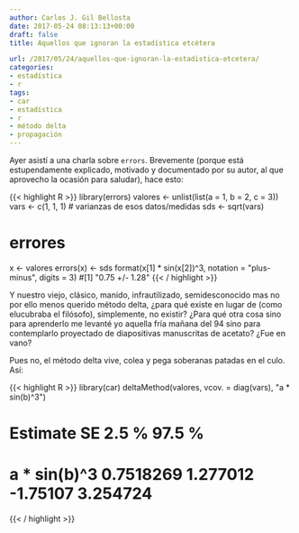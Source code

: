 ```yaml
---
author: Carlos J. Gil Bellosta
date: 2017-05-24 08:13:13+00:00
draft: false
title: Aquellos que ignoran la estadística etcétera

url: /2017/05/24/aquellos-que-ignoran-la-estadistica-etcetera/
categories:
- estadística
- r
tags:
- car
- estadística
- r
- método delta
- propagación
---
```


Ayer asistí a una charla sobre `errors`. Brevemente (porque está estupendamente explicado, motivado y documentado por su autor, al que aprovecho la ocasión para saludar), hace esto:

{{< highlight R >}}
library(errors)
valores <- unlist(list(a = 1, b = 2, c = 3))
vars    <- c(1, 1, 1)    # varianzas de esos datos/medidas
sds     <- sqrt(vars)

# errores
x <- valores
errors(x) <- sds
format(x[1] * sin(x[2])^3, notation = "plus-minus", digits = 3)
#[1] "0.75 +/- 1.28"
{{< / highlight >}}

Y nuestro viejo, clásico, manido, infrautilizado, semidesconocido mas no por ello menos querido método delta, ¿para qué existe en lugar de (como elucubraba el filósofo), simplemente, no existir? ¿Para qué otra cosa sino para aprenderlo me levanté yo aquella fría mañana del 94 sino para contemplarlo proyectado de diapositivas manuscritas de acetato? ¿Fue en vano?

Pues no, el método delta vive, colea y pega soberanas patadas en el culo. Así:

{{< highlight R >}}
library(car)
deltaMethod(valores, vcov. = diag(vars), "a * sin(b)^3")
#                Estimate       SE    2.5 %   97.5 %
#  a * sin(b)^3 0.7518269 1.277012 -1.75107 3.254724
{{< / highlight >}}